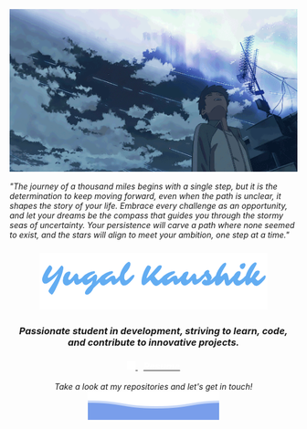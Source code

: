 <p align="center">
  <img src="https://raw.githubusercontent.com/yugalkaushik/yugalkaushik/main/top.gif" alt="Your Animated GIF" width="800" height="auto"  />
</p>
<p>
 <i>"The journey of a thousand miles begins with a single step, but it is the determination to keep moving forward, even when the path is unclear, it shapes the story of your life. Embrace every challenge as an opportunity, and let your dreams be the compass that guides you through the stormy seas of uncertainty. Your persistence will carve a path where none seemed to exist, and the stars will align to meet your ambition, one step at a time." </i>
</p>
<h3 align="center"> <img src="https://raw.githubusercontent.com/yugalkaushik/yugalkaushik/main/name.png" </h3>
<h3 align="center"> <i>Passionate student in development, striving to learn, code, and contribute to innovative projects. </i></h3>
<h3 align="center">
  <a href="https://yugalkaushik.vercel.app/assets/resume-Da18jcjU.pdf">
    <img src="https://raw.githubusercontent.com/yugalkaushik/yugalkaushik/main/read.svg" width="15" height="auto" />
    <span style="color: white; margin-left: 10px; font-weight: bold;"><i>Resume</i></span>
  </a>
</h3>
<p align="center">
 <i>Take a look at my repositories and let's get in touch!</i
                                                            
![yugalkaushik](https://raw.githubusercontent.com/yugalkaushik/yugalkaushik/main/bottom_header.svg)



